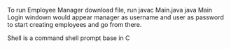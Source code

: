 To run Employee Manager download file, run 
javac Main.java 
java Main 
Login windown would appear manager as username and user as password to start creating employees and go from there. 

Shell is a command shell prompt base in C
